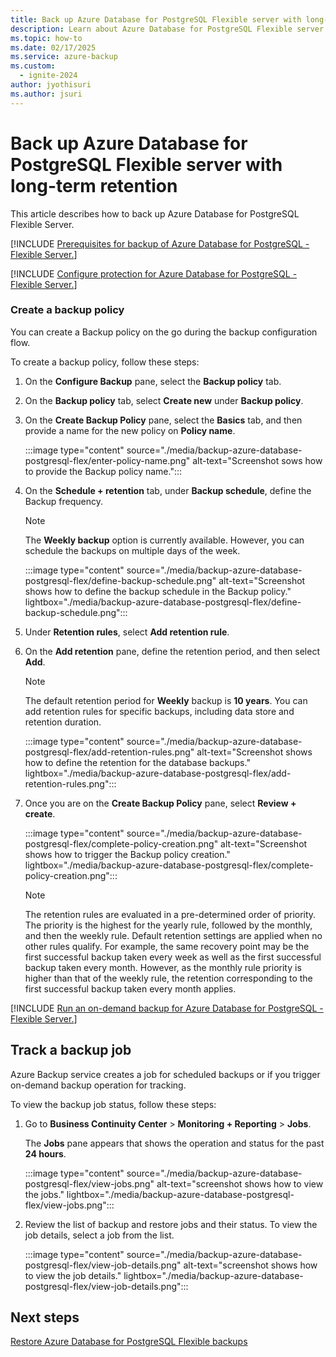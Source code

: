 ```yaml
---
title: Back up Azure Database for PostgreSQL Flexible server with long-term retention
description: Learn about Azure Database for PostgreSQL Flexible server backup with long-term retention.
ms.topic: how-to
ms.date: 02/17/2025
ms.service: azure-backup
ms.custom:
  - ignite-2024
author: jyothisuri
ms.author: jsuri
---
```


# Back up Azure Database for PostgreSQL Flexible server with long-term retention

This article describes how to back up Azure Database for PostgreSQL Flexible Server. 

[!INCLUDE [Prerequisites for backup of Azure Database for PostgreSQL - Flexible Server.](../../includes/backup-postgresql-flexible-server-prerequisites.md)]

[!INCLUDE [Configure protection for Azure Database for PostgreSQL - Flexible Server.](../../includes/configure-postgresql-flexible-server-backup.md)]

### Create a backup policy

You can create a Backup policy on the go during the backup configuration flow.

To create a backup policy, follow these steps: 

1. On the **Configure Backup** pane, select the **Backup policy** tab.
2. On the **Backup policy** tab, select **Create new** under **Backup policy**.
3. On the **Create Backup Policy** pane, select the **Basics** tab, and then  provide a name for the new policy on **Policy name**.

   :::image type="content" source="./media/backup-azure-database-postgresql-flex/enter-policy-name.png" alt-text="Screenshot sows how to provide the Backup policy name.":::

4. On the **Schedule + retention** tab, under **Backup schedule**, define the Backup frequency.

   >[!Note]
   >The **Weekly backup** option is currently available. However, you can schedule the backups on multiple days of the week.

   :::image type="content" source="./media/backup-azure-database-postgresql-flex/define-backup-schedule.png" alt-text="Screenshot shows how to define the backup schedule in the Backup policy." lightbox="./media/backup-azure-database-postgresql-flex/define-backup-schedule.png":::

5. Under **Retention rules**, select **Add retention rule**.
6. On the **Add retention** pane, define the retention period, and then select **Add**.


   >[!Note]
   >The default retention period for **Weekly** backup is **10 years**. You can add retention rules for specific backups, including data store and retention duration.

   :::image type="content" source="./media/backup-azure-database-postgresql-flex/add-retention-rules.png" alt-text="Screenshot shows how to define the retention for the database backups." lightbox="./media/backup-azure-database-postgresql-flex/add-retention-rules.png":::

7. Once you are on the **Create Backup Policy** pane, select **Review + create**.

   :::image type="content" source="./media/backup-azure-database-postgresql-flex/complete-policy-creation.png" alt-text="Screenshot shows how to trigger the Backup policy creation." lightbox="./media/backup-azure-database-postgresql-flex/complete-policy-creation.png":::    

    >[!Note]
    >The retention rules are evaluated in a pre-determined order of priority. The priority is the highest for the yearly rule, followed by the monthly, and then the weekly rule. Default retention settings are applied when no other rules qualify. For example, the same recovery point may be the first successful backup taken every week as well as the first successful backup taken every month. However, as the monthly rule priority is higher than that of the weekly rule, the retention corresponding to the first successful backup taken every month applies.
    

[!INCLUDE [Run an on-demand backup for Azure Database for PostgreSQL - Flexible Server.](../../includes/postgresql-flexible-server-on-demand-backup.md)]

## Track a backup job

Azure Backup service creates a job for scheduled backups or if you trigger on-demand backup operation for tracking. 

To view the backup job status, follow these steps:

1. Go to **Business Continuity Center** > **Monitoring + Reporting** > **Jobs**.

   The **Jobs** pane appears that shows the operation and status for the past **24 hours**.

   :::image type="content" source="./media/backup-azure-database-postgresql-flex/view-jobs.png" alt-text="screenshot shows how to view the jobs." lightbox="./media/backup-azure-database-postgresql-flex/view-jobs.png":::

2. Review the list of backup and restore jobs and their status. To view the job details, select a job from the list.

   :::image type="content" source="./media/backup-azure-database-postgresql-flex/view-job-details.png" alt-text="screenshot shows how to view the job details." lightbox="./media/backup-azure-database-postgresql-flex/view-job-details.png":::

## Next steps

[Restore Azure Database for PostgreSQL Flexible backups](./restore-azure-database-postgresql-flex.md)
